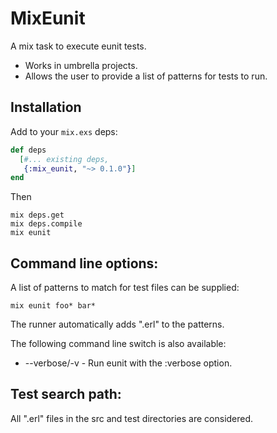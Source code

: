 MixEunit
========

A mix task to execute eunit tests.

* Works in umbrella projects.
* Allows the user to provide a list of patterns for tests to run.

Installation
------------

Add to your `mix.exs` deps:

```elixir
def deps
  [#... existing deps,
   {:mix_eunit, "~> 0.1.0"}]
end
```

Then

```
mix deps.get
mix deps.compile
mix eunit
```


Command line options:
---------------------

A list of patterns to match for test files can be supplied:

```
mix eunit foo* bar*
```

The runner automatically adds \".erl\" to the patterns.

The following command line switch is also available:

* --verbose/-v - Run eunit with the :verbose option.

Test search path:
-----------------

All \".erl\" files in the src and test directories are considered.

